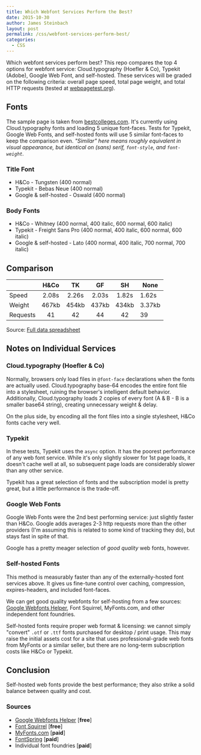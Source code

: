 ```yaml
---
title: Which Webfont Services Perform the Best?
date: 2015-10-30
author: James Steinbach
layout: post
permalink: /css/webfont-services-perform-best/
categories:
  - CSS
---
```


Which webfont services perform best? This repo compares the top 4 options for webfont service: Cloud.typography (Hoefler & Co), Typekit (Adobe), Google Web Font, and self-hosted. These services will be graded on the following criteria: overall page speed, total page weight, and total HTTP requests (tested at [webpagetest.org](http://webpagetest.org)).

## Fonts

The sample page is taken from [bestcolleges.com](http://www.bestcolleges.com/resources/). It's currently using Cloud.typography fonts and loading 5 unique font-faces. Tests for Typekit, Google Web Fonts, and self-hosted fonts will use 5 similar font-faces to keep the comparison even. *"Similar" here means roughly equivalent in visual appearance, but identical on (sans) serif, `font-style`, and `font-weight`.*

### Title Font
* H&Co - Tungsten (400 normal)
* Typekit - Bebas Neue (400 normal)
* Google & self-hosted - Oswald (400 normal)

### Body Fonts
* H&Co - Whitney (400 normal, 400 italic, 600 normal, 600 italic)
* Typekit - Freight Sans Pro (400 normal, 400 italic, 600 normal, 600 italic)
* Google & self-hosted - Lato (400 normal, 400 italic, 700 normal, 700 italic)

## Comparison
| | H&Co | TK | GF | SH | None |
|---|:---:|:---:|:---:|:---:|---|
| Speed | 2.08s | 2.26s | 2.03s | 1.82s | 1.62s |
| Weight | 467kb | 454kb | 437kb | 434kb | 3.37kb |
| Requests | 41 | 42 | 44 | 42 | 39 |

Source: [Full data spreadsheet](https://docs.google.com/spreadsheets/d/1GvAYqlhN59Bc0EjQ2_V_0OzNXfzhLLfpW-viygKqPcM/)

## Notes on Individual Services

### Cloud.typography (Hoefler & Co)

Normally, browsers only load files in `@font-face` declarations when the fonts are actually used. Cloud.typography base-64 encodes the entire font file into a stylesheet, ruining the browser's intelligent default behavior. Additionally, Cloud.typography loads 2 copies of every font (A & B - B is a smaller base64 string), creating unnecessary weight & delay.

On the plus side, by encoding all the font files into a single stylesheet, H&Co fonts cache very well.

### Typekit

In these tests, Typekit uses the `async` option. It has the poorest performance of any web font service. While it's only slightly slower for 1st page loads, it doesn't cache well at all, so subsequent page loads are considerably slower than any other service.

Typekit has a great selection of fonts and the subscription model is pretty great, but a little performance is the trade-off.

### Google Web Fonts

Google Web Fonts were the 2nd best performing service: just slightly faster than H&Co. Google adds averages 2-3 http requests more than the other providers (I'm assuming this is related to some kind of tracking they do), but stays fast in spite of that.

Google has a pretty meager selection of *good quality* web fonts, however.

### Self-hosted Fonts

This method is measurably faster than any of the externally-hosted font services above. It gives us fine-tune control over caching, compression, expires-headers, and included font-faces.

We can get good quality webfonts for self-hosting from a few sources: [Google Webfonts Helper](https://google-webfonts-helper.herokuapp.com/fonts), Font Squirrel, MyFonts.com, and other independent font foundries.

Self-hosted fonts require proper web format & licensing: we cannot simply "convert" `.otf` or `.ttf` fonts purchased for desktop / print usage. This may raise the initial assets cost for a site that uses professional-grade web fonts from MyFonts or a similar seller, but there are no long-term subscription costs like H&Co or Typekit.

## Conclusion

Self-hosted web fonts provide the best performance; they also strike a solid balance between quality and cost.

### Sources

* [Google Webfonts Helper](https://google-webfonts-helper.herokuapp.com/fonts) [**free**]
* [Font Squirrel](http://www.fontsquirrel.com/) [**free**]
* [MyFonts.com](https://www.myfonts.com/topwebfonts/) [**paid**]
* [FontSpring](http://www.fontspring.com/web-fonts) [**paid**]
* Individual font foundries [**paid**]
